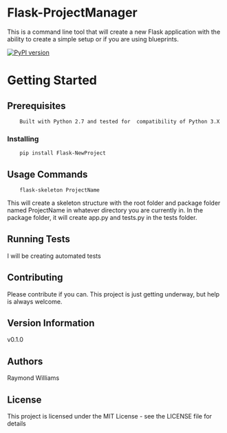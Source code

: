Flask-ProjectManager
====================

This is a command line tool that will create a new Flask application with the ability to create a simple setup or if you are using blueprints.

[![PyPI version](https://badge.fury.io/py/Flask-NewProject.svg)](https://badge.fury.io/py/Flask-NewProject)

Getting Started
===============

Prerequisites
-------------


```
    Built with Python 2.7 and tested for  compatibility of Python 3.X
```

### Installing

```
    pip install Flask-NewProject
```

## Usage Commands
```
    flask-skeleton ProjectName
```
This will create a skeleton structure with the root folder and package folder named ProjectName in whatever directory you are currently in.
In the package folder, it will create app.py and tests.py in the tests folder.

## Running Tests

I will be creating automated tests

## Contributing

Please contribute if you can. This project is just getting underway, but help is always welcome.

## Version Information

v0.1.0

## Authors

Raymond Williams

## License

This project is licensed under the MIT License - see the LICENSE file for details

